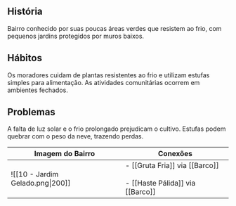 ## História  
Bairro conhecido por suas poucas áreas verdes que resistem ao frio, com pequenos jardins protegidos por muros baixos.

## Hábitos  
Os moradores cuidam de plantas resistentes ao frio e utilizam estufas simples para alimentação. As atividades comunitárias ocorrem em ambientes fechados.

## Problemas  
A falta de luz solar e o frio prolongado prejudicam o cultivo. Estufas podem quebrar com o peso da neve, trazendo perdas.



| Imagem do Bairro                 | Conexões                                                               |
| -------------------------------- | ---------------------------------------------------------------------- |
| ![[10 - Jardim Gelado.png\|200]] | - [[Gruta Fria]] via [[Barco]]<br><br>- [[Haste Pálida]] via [[Barco]] |
